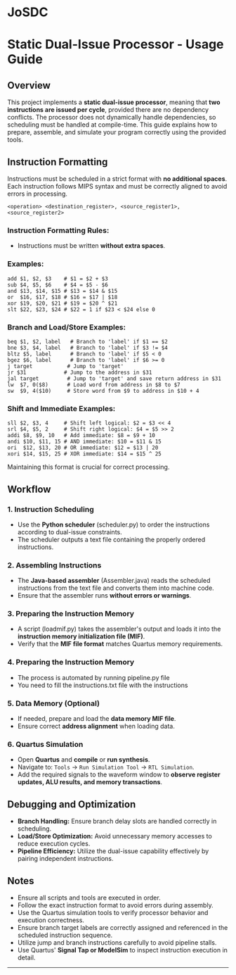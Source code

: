 # JoSDC

# Static Dual-Issue Processor - Usage Guide

## Overview

This project implements a **static dual-issue processor**, meaning that **two instructions are issued per cycle**, provided there are no dependency conflicts. The processor does not dynamically handle dependencies, so scheduling must be handled at compile-time. This guide explains how to prepare, assemble, and simulate your program correctly using the provided tools.

## Instruction Formatting

Instructions must be scheduled in a strict format with **no additional spaces**. Each instruction follows MIPS syntax and must be correctly aligned to avoid errors in processing.

```
<operation> <destination_register>, <source_register1>, <source_register2>
```

### Instruction Formatting Rules:

- Instructions must be written **without extra spaces**.



### Examples:

```
add $1, $2, $3    # $1 = $2 + $3
sub $4, $5, $6    # $4 = $5 - $6
and $13, $14, $15 # $13 = $14 & $15
or  $16, $17, $18 # $16 = $17 | $18
xor $19, $20, $21 # $19 = $20 ^ $21
slt $22, $23, $24 # $22 = 1 if $23 < $24 else 0
```

### Branch and Load/Store Examples:

```
beq $1, $2, label   # Branch to 'label' if $1 == $2
bne $3, $4, label   # Branch to 'label' if $3 != $4
bltz $5, label      # Branch to 'label' if $5 < 0
bgez $6, label      # Branch to 'label' if $6 >= 0
j target           # Jump to 'target'
jr $31            # Jump to the address in $31
jal target         # Jump to 'target' and save return address in $31
lw  $7, 0($8)      # Load word from address in $8 to $7
sw  $9, 4($10)     # Store word from $9 to address in $10 + 4
```

### Shift and Immediate Examples:

```
sll $2, $3, 4     # Shift left logical: $2 = $3 << 4
srl $4, $5, 2     # Shift right logical: $4 = $5 >> 2
addi $8, $9, 10   # Add immediate: $8 = $9 + 10
andi $10, $11, 15 # AND immediate: $10 = $11 & 15
ori  $12, $13, 20 # OR immediate: $12 = $13 | 20
xori $14, $15, 25 # XOR immediate: $14 = $15 ^ 25
```

Maintaining this format is crucial for correct processing.

## Workflow

### 1. **Instruction Scheduling**

- Use the **Python scheduler** (scheduler.py) to order the instructions according to dual-issue constraints.
- The scheduler outputs a text file containing the properly ordered instructions.

### 2. **Assembling Instructions**

- The **Java-based assembler** (Assembler.java) reads the scheduled instructions from the text file and converts them into machine code.
- Ensure that the assembler runs **without errors or warnings**.

### 3. **Preparing the Instruction Memory**

- A script (loadmif.py) takes the assembler's output and loads it into the **instruction memory initialization file (MIF)**.
- Verify that the **MIF file format** matches Quartus memory requirements.

### 4. **Preparing the Instruction Memory**

- The process is automated by running pipeline.py file
- You need to fill the instructions.txt file with the instructions

### 5. **Data Memory (Optional)**

- If needed, prepare and load the **data memory MIF file**.
- Ensure correct **address alignment** when loading data.

### 6. **Quartus Simulation**

- Open **Quartus** and **compile** or **run synthesis**.
- Navigate to: `Tools` → `Run Simulation Tool` → `RTL Simulation`.
- Add the required signals to the waveform window to **observe register updates, ALU results, and memory transactions**.

## Debugging and Optimization

- **Branch Handling:** Ensure branch delay slots are handled correctly in scheduling.
- **Load/Store Optimization:** Avoid unnecessary memory accesses to reduce execution cycles.
- **Pipeline Efficiency:** Utilize the dual-issue capability effectively by pairing independent instructions.

## Notes

- Ensure all scripts and tools are executed in order.
- Follow the exact instruction format to avoid errors during assembly.
- Use the Quartus simulation tools to verify processor behavior and execution correctness.
- Ensure branch target labels are correctly assigned and referenced in the scheduled instruction sequence.
- Utilize jump and branch instructions carefully to avoid pipeline stalls.
- Use Quartus' **Signal Tap or ModelSim** to inspect instruction execution in detail.

---

